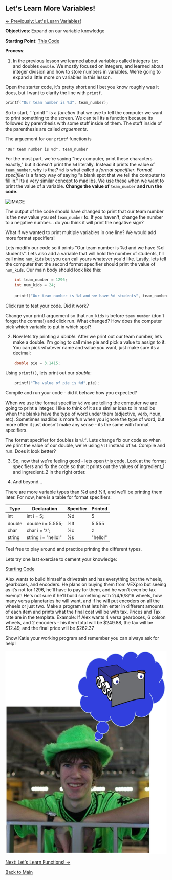 
## Let's Learn More Variables!

[<- Previously: Let's Learn Variables!](Math.md)

**Objectives**: Expand on our variable knowledge

**Starting Point**: [This Code](https://ideone.com/mgLXmw)

**Process**: 

1. In the previous lesson we learned about variables called integers ```int``` and doubles ```double```. We mostly focused on integers, and learned about integer division and how to store numbers in variables. We're going to expand a little more on variables in this lesson.

Open the starter code, it's pretty short and I bet you know roughly was it does, but I want to clarify the line with ```printf```. 

```cpp
printf("Our team number is %d", team_number);
```

So to start, ```printf`` is a *function* that we use to tell the computer we want to print something to the screen. We can tell its a function because its followed by parenthesis with some stuff inside of them. The stuff inside of the parenthesis are called *arguements*.

The arguement for our ```printf``` function is 

```"Our team number is %d", team_number```

For the most part, we're saying "hey computer, print these characters exactly," but it doesn't print the ```%d``` literally. Instead it prints the value of ```team_number```, why is that?
```%d``` is what called a *format specifiier*. *Format specifiier* is a fancy way of saying "a blank spot that we tell the computer to fill in." Its a very similar concept to madlibs. We use these when we want to print the value of a variable. **Change the value of** ```team_number``` **and run the code.**

![IMAGE](../../Images/madlibs.png)

The output of the code should have changed to print that our team number is the new value you set ```team_number``` to. If you haven't, change the number to a negative number... do you think it will print the negative sign?

What if we wanted to print multiple variables in one line? We would add more format specifiers!

Lets modify our code so it prints "Our team number is %d and we have %d students". Lets also add a variable that will hold the number of students, I'll call mine ```num_kids``` but you can call yours whatever you'd like. Lastly, lets tell the computer that the second format specifier should print the value of ```num_kids```.
Our main body should look like this:

```cpp
	int team_number = 1296;
	int num_kids = 24; 
 
	printf("Our team number is %d and we have %d students", team_number, num_kids);
```

Click run to test your code. Did it work?

Change your printf arguement so that ```num_kids``` is before ```team_number``` (don't forget the comma!) and click run. What changed? How does the computer pick which variable to put in which spot?

2.  Now lets try printing a _double_. After we print out our team number, lets make a double. I'm going to call mine pie and pick a value to assign to it. You can pick whatever name and value you want, just make sure its a decimal:

```cpp
	double pie = 3.1415;
```
Using ```printf()```, lets print out our _double_:

```cpp
	printf("The value of pie is %d",pie);
```
Compile and run your code - did it behave how you expected? 

When we use the format specifier ```%d``` we are telling the computer we are going to print a integer. I like to think of it as a similar idea to in madlibs when the blanks have the type of word under them (adjective, verb, noun, etc). Sometimes madlibs is more fun when you ignore the type of word, but more often it just doesn't make any sense - its the same with format specifiers.

The format specifier for doubles is ```%lf```. Lets change fix our code so when we print the value of our double, we're using ```%lf``` instead of ```%d```. Compile and run. Does it look better?

3. So, now that we're feeling good - lets open [this code](https://ideone.com/qdeNlR). Look at the format specifiers and fix the code so that it prints out the values of ingredient_1 and ingredient_2 in the right order. 

4. And beyond...

There are more variable types than %d and %lf, and we'll be printing them later. For now, here is a table for format specifiers:

| Type   | Declaration         | Specifier | Printed  |
|--------|---------------------|-----------|----------|
| int    | int i = 5;          | %d        | 5        |
| double | double i = 5.555;   | %lf       | 5.555    |
| char   | char i = 'z';       | %c        | z        |
| string | string i = "hello!" | %s        | "hello!" |

Feel free to play around and practice printing the different types.

Lets try one last exercise to cement your knowledge:

[Starting Code](http://ideone.com/BI3uZB)

Alex wants to build himself a drivetrain and has everything but the wheels, gearboxes, and encoders. He plans on buying them from VEXpro but seeing as it’s not for 1296, he'll have to pay for them, and he won't even be tax exempt! 
He's not sure if he'll build something with 2/4/6/8/16 wheels, how many versa planetaries he will want, and if he will put encoders on all the wheels or just two. Make a program that lets him enter in different amounts of each item and prints what the final cost will be with tax. 
Prices and Tax rate are in the template.
Example:  If Alex wants 4 versa gearboxes, 6 colson wheels, and 2 encoders - his item total will be $249.88, the tax will be $12.49, and the final price will be $262.37

Show Katie your working program and remember you can always ask for help!

![IMAGE](../../Images/alex.png)

[Next: Let's Learn Functions! ->](Functions.md)

[Back to Main](../../README.md)
